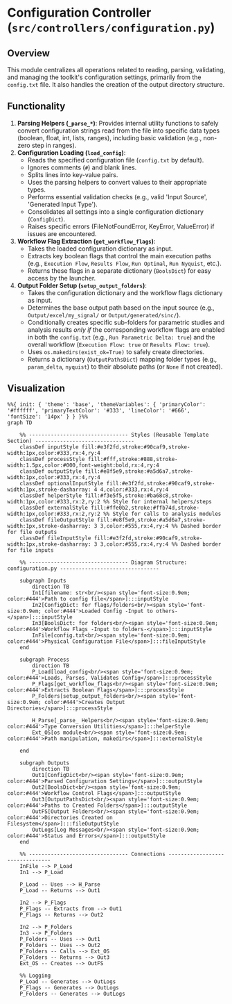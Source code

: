 # Configuration Controller (`src/controllers/configuration.py`)

## Overview

This module centralizes all operations related to reading, parsing, validating, and managing the toolkit's configuration settings, primarily from the `config.txt` file. It also handles the creation of the output directory structure.

## Functionality

1.  **Parsing Helpers (`_parse_*`)**: Provides internal utility functions to safely convert configuration strings read from the file into specific data types (boolean, float, int, lists, ranges), including basic validation (e.g., non-zero step in ranges).
2.  **Configuration Loading (`load_config`)**:
    *   Reads the specified configuration file (`config.txt` by default).
    *   Ignores comments (`#`) and blank lines.
    *   Splits lines into key-value pairs.
    *   Uses the parsing helpers to convert values to their appropriate types.
    *   Performs essential validation checks (e.g., valid 'Input Source', 'Generated Input Type').
    *   Consolidates all settings into a single configuration dictionary (`ConfigDict`).
    *   Raises specific errors (FileNotFoundError, KeyError, ValueError) if issues are encountered.
3.  **Workflow Flag Extraction (`get_workflow_flags`)**:
    *   Takes the loaded configuration dictionary as input.
    *   Extracts key boolean flags that control the main execution paths (e.g., `Execution Flow`, `Results Flow`, `Run Optimal`, `Run Nyquist`, etc.).
    *   Returns these flags in a separate dictionary (`BoolsDict`) for easy access by the launcher.
4.  **Output Folder Setup (`setup_output_folders`)**:
    *   Takes the configuration dictionary and the workflow flags dictionary as input.
    *   Determines the base output path based on the input source (e.g., `Output/excel/my_signal/` or `Output/generated/sinc/`).
    *   Conditionally creates specific sub-folders for parametric studies and analysis results *only if* the corresponding workflow flags are enabled in both the `config.txt` (e.g., `Run Parametric Delta: true`) and the overall workflow (`Execution Flow: true` or `Results Flow: true`).
    *   Uses `os.makedirs(exist_ok=True)` to safely create directories.
    *   Returns a dictionary (`OutputPathsDict`) mapping folder types (e.g., `param_delta`, `nyquist`) to their absolute paths (or `None` if not created).

## Visualization

````mermaid
%%{ init: { 'theme': 'base', 'themeVariables': { 'primaryColor': '#ffffff', 'primaryTextColor': '#333', 'lineColor': '#666', 'fontSize': '14px' } } }%%
graph TD

    %% -------------------------------- Styles (Reusable Template Section) --------------------------------
    classDef inputStyle fill:#e3f2fd,stroke:#90caf9,stroke-width:1px,color:#333,rx:4,ry:4
    classDef processStyle fill:#fff,stroke:#888,stroke-width:1.5px,color:#000,font-weight:bold,rx:4,ry:4
    classDef outputStyle fill:#e8f5e9,stroke:#a5d6a7,stroke-width:1px,color:#333,rx:4,ry:4
    classDef optionalInputStyle fill:#e3f2fd,stroke:#90caf9,stroke-width:1px,stroke-dasharray: 4 4,color:#333,rx:4,ry:4
    classDef helperStyle fill:#f3e5f5,stroke:#ba68c8,stroke-width:1px,color:#333,rx:2,ry:2 %% Style for internal helpers/steps
    classDef externalStyle fill:#ffe0b2,stroke:#ffb74d,stroke-width:1px,color:#333,rx:2,ry:2 %% Style for calls to analysis modules
    classDef fileOutputStyle fill:#e8f5e9,stroke:#a5d6a7,stroke-width:1px,stroke-dasharray: 3 3,color:#555,rx:4,ry:4 %% Dashed border for file outputs
    classDef fileInputStyle fill:#e3f2fd,stroke:#90caf9,stroke-width:1px,stroke-dasharray: 3 3,color:#555,rx:4,ry:4 %% Dashed border for file inputs

    %% -------------------------------- Diagram Structure: configuration.py --------------------------------

    subgraph Inputs
        direction TB
        In1[filename: str<br/><span style='font-size:0.9em; color:#444'>Path to config file</span>]:::inputStyle
        In2[ConfigDict: for flags/folders<br/><span style='font-size:0.9em; color:#444'>Loaded Config -Input to others-</span>]:::inputStyle
        In3[BoolsDict: for folders<br/><span style='font-size:0.9em; color:#444'>Workflow Flags -Input to folders-</span>]:::inputStyle
        InFile[config.txt<br/><span style='font-size:0.9em; color:#444'>Physical Configuration File</span>]:::fileInputStyle
    end

    subgraph Process
        direction TB
        P_Load[load_config<br/><span style='font-size:0.9em; color:#444'>Loads, Parses, Validates Config</span>]:::processStyle
        P_Flags[get_workflow_flags<br/><span style='font-size:0.9em; color:#444'>Extracts Boolean Flags</span>]:::processStyle
        P_Folders[setup_output_folders<br/><span style='font-size:0.9em; color:#444'>Creates Output Directories</span>]:::processStyle

        H_Parse[_parse_ Helpers<br/><span style='font-size:0.9em; color:#444'>Type Conversion Utilities</span>]:::helperStyle
        Ext_OS[os module<br/><span style='font-size:0.9em; color:#444'>Path manipulation, makedirs</span>]:::externalStyle

    end

    subgraph Outputs
        direction TB
        Out1[ConfigDict<br/><span style='font-size:0.9em; color:#444'>Parsed Configuration Settings</span>]:::outputStyle
        Out2[BoolsDict<br/><span style='font-size:0.9em; color:#444'>Workflow Control Flags</span>]:::outputStyle
        Out3[OutputPathsDict<br/><span style='font-size:0.9em; color:#444'>Paths to Created Folders</span>]:::outputStyle
        OutFS[Output Folders<br/><span style='font-size:0.9em; color:#444'>Directories Created on Filesystem</span>]:::fileOutputStyle
        OutLogs[Log Messages<br/><span style='font-size:0.9em; color:#444'>Status and Errors</span>]:::outputStyle
    end

    %% -------------------------------- Connections --------------------------------
    InFile --> P_Load
    In1 --> P_Load

    P_Load -- Uses --> H_Parse
    P_Load -- Returns --> Out1

    In2 --> P_Flags
    P_Flags -- Extracts from --> Out1
    P_Flags -- Returns --> Out2

    In2 --> P_Folders
    In3 --> P_Folders
    P_Folders -- Uses --> Out1
    P_Folders -- Uses --> Out2
    P_Folders -- Calls --> Ext_OS
    P_Folders -- Returns --> Out3
    Ext_OS -- Creates --> OutFS

    %% Logging
    P_Load -- Generates --> OutLogs
    P_Flags -- Generates --> OutLogs
    P_Folders -- Generates --> OutLogs
````